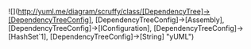 ![](http://yuml.me/diagram/scruffy/class/[DependencyTree]->[DependencyTreeConfig], [DependencyTreeConfig]->[Assembly], [DependencyTreeConfig]->[IConfiguration], [DependencyTreeConfig]->[HashSet`1], [DependencyTreeConfig]->[String] "yUML")